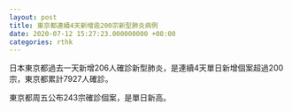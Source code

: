 ```yaml
---
layout: post
title: 東京都連續4天新增逾200宗新型肺炎病例
date: 2020-07-12 15:27:23.000000000 +08:00
categories: rthk
---
```


日本東京都過去一天新增206人確診新型肺炎，是連續4天單日新增個案超過200宗，東京都累計7927人確診。

東京都周五公布243宗確診個案，是單日新高。
